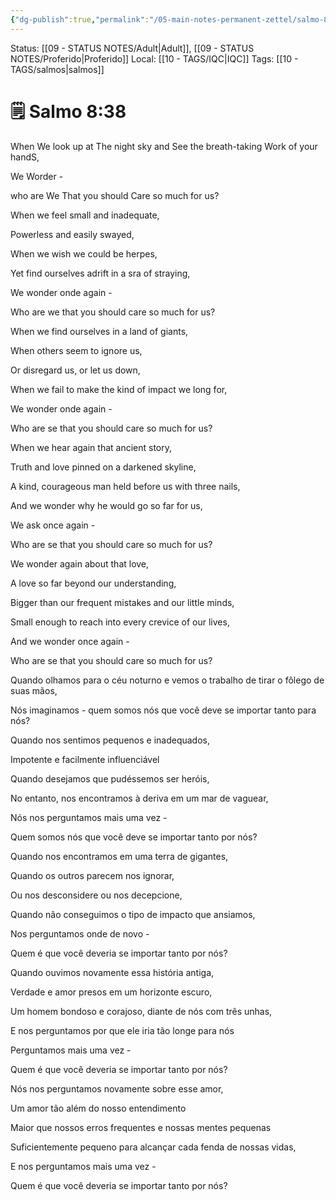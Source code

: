 ```yaml
---
{"dg-publish":true,"permalink":"/05-main-notes-permanent-zettel/salmo-8-38/","tags":["salmo8"],"noteIcon":""}
---
```


Status: [[09 - STATUS NOTES/Adult\|Adult]], [[09 - STATUS NOTES/Proferido\|Proferido]]
Local: [[10 - TAGS/IQC\|IQC]]
Tags: [[10 - TAGS/salmos\|salmos]]
 # 🗒️ Salmo 8:38

When We look up at The night sky and See the breath-taking Work of your handS,

We Worder -

who are We That you should Care so much for us?

When we feel small and inadequate,

Powerless and easily swayed,

When we wish we could be herpes,

Yet find ourselves adrift in a sra of straying,

We wonder onde again -

Who are we that you should care so much for us?

When we find ourselves in a land of giants,

When others seem to ignore us,

Or disregard us, or let us down,

When we fail to make the kind of impact we long for,

We wonder onde again -

Who are se that you should care so much for us?

When we hear again that ancient story,

Truth and love pinned on a darkened skyline,

A kind, courageous man held before us with three nails,

And we wonder why he would go so far for us,

We ask once again -

Who are se that you should care so much for us?

We wonder again about that love,

A love so far beyond our understanding,

Bigger than our frequent mistakes and our little minds,

Small enough to reach into every crevice of our lives,

And we wonder once again -

Who are se that you should care so much for us?

Quando olhamos para o céu noturno e vemos o trabalho de tirar o fôlego de suas mãos,

Nós imaginamos - quem somos nós que você deve se importar tanto para nós?

Quando nos sentimos pequenos e inadequados,

Impotente e facilmente influenciável

Quando desejamos que pudéssemos ser heróis,

No entanto, nos encontramos à deriva em um mar de vaguear,

Nós nos perguntamos mais uma vez -

Quem somos nós que você deve se importar tanto por nós?

Quando nos encontramos em uma terra de gigantes,

Quando os outros parecem nos ignorar,

Ou nos desconsidere ou nos decepcione,

Quando não conseguimos o tipo de impacto que ansiamos,

Nos perguntamos onde de novo -

Quem é que você deveria se importar tanto por nós?

Quando ouvimos novamente essa história antiga,

Verdade e amor presos em um horizonte escuro,

Um homem bondoso e corajoso, diante de nós com três unhas,

E nos perguntamos por que ele iria tão longe para nós

Perguntamos mais uma vez -

Quem é que você deveria se importar tanto por nós?

Nós nos perguntamos novamente sobre esse amor,

Um amor tão além do nosso entendimento

Maior que nossos erros frequentes e nossas mentes pequenas

Suficientemente pequeno para alcançar cada fenda de nossas vidas,

E nos perguntamos mais uma vez -

Quem é que você deveria se importar tanto por nós?